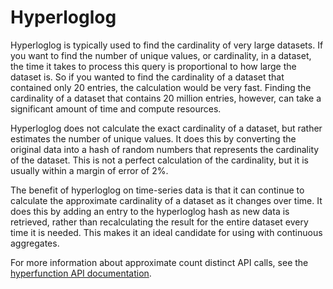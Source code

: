# Hyperloglog
Hyperloglog is typically used to find the cardinality of very large datasets. If you want
to find the number of unique values, or cardinality, in a dataset, the time it
takes to process this query is proportional to how large the dataset is. So if
you wanted to find the cardinality of a dataset that contained only 20 entries,
the calculation would be very fast. Finding the cardinality of a dataset that
contains 20 million entries, however, can take a significant amount of
time and compute resources.

Hyperloglog does not calculate the exact cardinality of a dataset, but rather
estimates the number of unique values. It does this by converting the original
data into a hash of random numbers that represents the cardinality of the
dataset. This is not a perfect calculation of the cardinality, but it is usually
within a margin of error of 2%.

The benefit of hyperloglog on time-series data is that it can continue to
calculate the approximate cardinality of a dataset as it changes over time. It
does this by adding an entry to the hyperloglog hash as new data is retrieved,
rather than recalculating the result for the entire dataset every time it is
needed. This makes it an ideal candidate for using with continuous aggregates.

For more information about approximate count distinct API calls, see the
[hyperfunction API documentation][hyperfunctions-api-approx-count-distincts].


[hyperfunctions-api-approx-count-distincts]: /api/:currentVersion:/hyperfunctions/approx_count_distincts/
